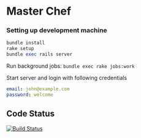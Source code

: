 Master Chef
===========

<Description goe here>

### Setting up development machine

```ruby
bundle install
rake setup
bundle exec rails server
```

Run background jobs: `bundle exec rake jobs:work`


Start server and login with following credentials

```yaml
email: john@example.com
password: welcome
```

## Code Status

[![Build Status](https://travis-ci.org/jetthoughts/master-chef.png?branch=master)](https://travis-ci.org/jetthoughts/master-chef)
